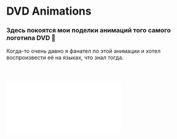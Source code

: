 # DVD Animations

### Здесь покоятся мои поделки анимаций того самого логотипа DVD 👾

Когда-то очень давно я фанател по этой анимации и хотел воспроизвести её на языках, что знал тогда.

<img src="dvd.png" style="width: 300px; margin-top: 40px;" />
